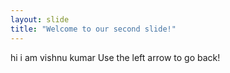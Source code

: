 ```yaml
---
layout: slide
title: "Welcome to our second slide!"
---
```

hi i am vishnu kumar 
Use the left arrow to go back!
